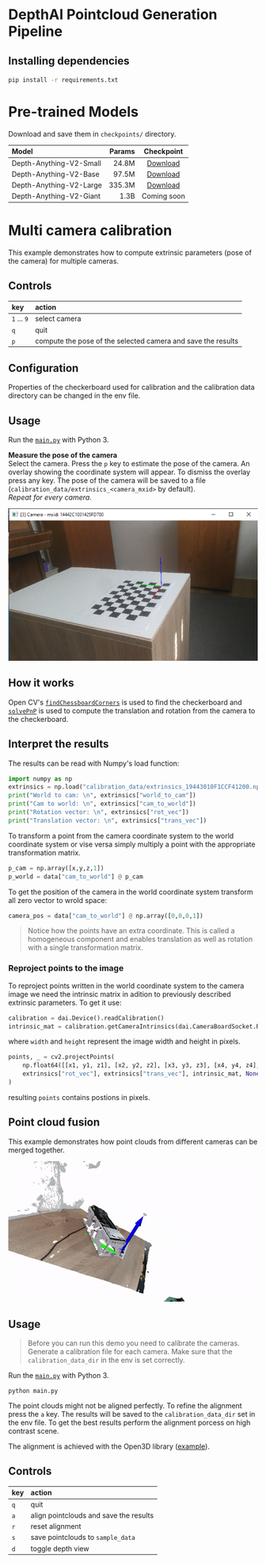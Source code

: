 # DepthAI Pointcloud Generation Pipeline
## Installing dependencies

```bash
pip install -r requirements.txt
```

# Pre-trained Models

Download and save them in ```checkpoints/``` directory.

| Model | Params | Checkpoint |
|:-|-:|:-:|
| Depth-Anything-V2-Small | 24.8M | [Download](https://huggingface.co/depth-anything/Depth-Anything-V2-Small/resolve/main/depth_anything_v2_vits.pth?download=true) |
| Depth-Anything-V2-Base | 97.5M | [Download](https://huggingface.co/depth-anything/Depth-Anything-V2-Base/resolve/main/depth_anything_v2_vitb.pth?download=true) |
| Depth-Anything-V2-Large | 335.3M | [Download](https://huggingface.co/depth-anything/Depth-Anything-V2-Large/resolve/main/depth_anything_v2_vitl.pth?download=true) |
| Depth-Anything-V2-Giant | 1.3B | Coming soon |


# Multi camera calibration
This example demonstrates how to compute extrinsic parameters (pose of the camera) for multiple cameras.


## Controls
| key 			| action
| :---			| :---			|
| `1` ... `9` 	| select camera |
| `q`			| quit 			|
| `p`			| compute the pose of the selected camera and save the results |

## Configuration
Properties of the checkerboard used for calibration and the calibration data directory can be changed in the env file.

## Usage
Run the [`main.py`](main.py) with Python 3.

__Measure the pose of the camera__ \
Select the camera. Press the `p` key to estimate the pose of the camera. An overlay showing the coordinate system will appear. To dismiss the overlay press any key. The pose of the camera will be saved to a file (`calibration_data/extrinsics_<camera_mxid>` by default). \
_Repeat for every camera_. 

![pose estimation](img/pose.png)

## How it works
Open CV's [`findChessboardCorners`](https://docs.opencv.org/4.x/d9/d0c/group__calib3d.html#ga93efa9b0aa890de240ca32b11253dd4a) is used to find the checkerboard and [`solvePnP`](https://docs.opencv.org/4.x/d9/d0c/group__calib3d.html#ga549c2075fac14829ff4a58bc931c033d) is used to compute the translation and rotation  from the camera to the checkerboard.



## Interpret the results

The results can be read with Numpy's load function:
```python
import numpy as np
extrinsics = np.load("calibration_data/extrinsics_19443010F1CCF41200.npz")
print("World to cam: \n", extrinsics["world_to_cam"])
print("Cam to world: \n", extrinsics["cam_to_world"])
print("Rotation vector: \n", extrinsics["rot_vec"])
print("Translation vector: \n", extrinsics["trans_vec"])
```

To transform a point from the camera coordinate system to the world coordinate system or vise versa simply multiply a point with the appropriate transformation matrix.
```python
p_cam = np.array([x,y,z,1])
p_world = data["cam_to_world"] @ p_cam
```

To get the position of the camera in the world coordinate system transform all zero vector to wrold space:
```python
camera_pos = data["cam_to_world"] @ np.array([0,0,0,1])
```

> Notice how the points have an extra coordinate. This is called a homogeneous component and enables translation as well as rotation with a single transformation matrix.

### Reproject points to the image
To reproject points written in the world coordinate system to the camera image we need the intrinsic matrix in adition to previously described extrinsic parameters. To get it use:
```python
calibration = dai.Device().readCalibration()
intrinsic_mat = calibration.getCameraIntrinsics(dai.CameraBoardSocket.RGB, width, height)
```
where `width` and `height` represent the image width and height in pixels.
```python
points, _ = cv2.projectPoints(
	np.float64([[x1, y1, z1], [x2, y2, z2], [x3, y3, z3], [x4, y4, z4], ...]), 
	extrinsics["rot_vec"], extrinsics["trans_vec"], intrinsic_mat, None
)
```
resulting `points` contains postions in pixels.



## Point cloud fusion
This example demonstrates how point clouds from different cameras can be merged together.

![demo](img/demo.gif)

## Usage
> Before you can run this demo you need to calibrate the cameras. Generate a calibration file for each camera. Make sure that the `calibration_data_dir` in the env is set correctly.

Run the [`main.py`](main.py) with Python 3.
```
python main.py
```

The point clouds might not be aligned perfectly. To refine the alignment press the `a` key. The results will be saved to the `calibration_data_dir` set in the env file. To get the best results perform the alignment porcess on high contrast scene.

The alignment is achieved with the Open3D library ([example](http://www.open3d.org/docs/latest/python_example/pipelines/index.html#colored-icp-registration-py)).

## Controls
| key 			| action
| :---			| :---			|
| `q`			| quit 			|
| `a`			| align pointclouds and save the results |
| `r`			| reset alignment |
| `s`			| save pointclouds to `sample_data` |
| `d`			| toggle depth view |

